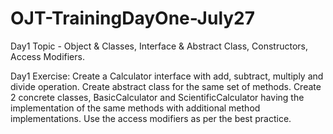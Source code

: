 ﻿# OJT-TrainingDayOne-July27
Day1 Topic - Object & Classes, Interface & Abstract Class, Constructors, Access Modifiers.

Day1 Exercise: Create a Calculator interface with add, subtract, multiply and divide operation. Create abstract class for the same set of methods. Create 2 concrete classes, BasicCalculator and ScientificCalculator having the implementation of the same methods with additional method implementations. Use the access modifiers as per the best practice.
